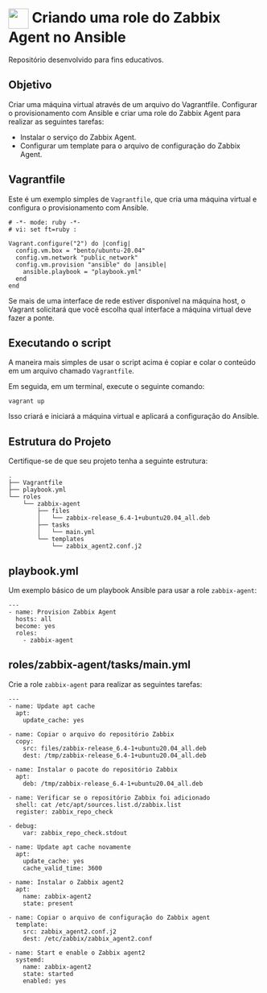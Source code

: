<h1>
    <a href="https://www.dio.me/">
     <img align="center" width="40px" src="https://www.ansible.com/images/project-logos/ansible-core.svg"></a>
    <span> Criando uma role do Zabbix Agent no Ansible</span>
</h1>

Repositório desenvolvido para fins educativos.

## Objetivo

Criar uma máquina virtual através de um arquivo do Vagrantfile. Configurar o provisionamento com Ansible e criar uma role do Zabbix Agent para realizar as seguintes tarefas:

- Instalar o serviço do Zabbix Agent.
- Configurar um template para o arquivo de configuração do Zabbix Agent.

## Vagrantfile

Este é um exemplo simples de `Vagrantfile`, que cria uma máquina virtual e configura o provisionamento com Ansible.

```
# -*- mode: ruby -*-
# vi: set ft=ruby :

Vagrant.configure("2") do |config|
  config.vm.box = "bento/ubuntu-20.04"
  config.vm.network "public_network"
  config.vm.provision "ansible" do |ansible|
    ansible.playbook = "playbook.yml"
  end
end
```

Se mais de uma interface de rede estiver disponível na máquina host, o Vagrant solicitará que você escolha qual interface a máquina virtual deve fazer a ponte.

## Executando o script

A maneira mais simples de usar o script acima é copiar e colar o conteúdo em um arquivo chamado `Vagrantfile`.

Em seguida, em um terminal, execute o seguinte comando:

```
vagrant up
```

Isso criará e iniciará a máquina virtual e aplicará a configuração do Ansible.

## Estrutura do Projeto

Certifique-se de que seu projeto tenha a seguinte estrutura:

```
.
├── Vagrantfile
├── playbook.yml
└── roles
    └── zabbix-agent
        ├── files
        │   └── zabbix-release_6.4-1+ubuntu20.04_all.deb
        ├── tasks
        │   └── main.yml
        └── templates
            └── zabbix_agent2.conf.j2
```

## playbook.yml

Um exemplo básico de um playbook Ansible para usar a role `zabbix-agent`:

```
---
- name: Provision Zabbix Agent
  hosts: all
  become: yes
  roles:
    - zabbix-agent
```

## roles/zabbix-agent/tasks/main.yml

Crie a role `zabbix-agent` para realizar as seguintes tarefas:

```
---
- name: Update apt cache
  apt:
    update_cache: yes

- name: Copiar o arquivo do repositório Zabbix
  copy:
    src: files/zabbix-release_6.4-1+ubuntu20.04_all.deb
    dest: /tmp/zabbix-release_6.4-1+ubuntu20.04_all.deb

- name: Instalar o pacote do repositório Zabbix
  apt:
    deb: /tmp/zabbix-release_6.4-1+ubuntu20.04_all.deb

- name: Verificar se o repositório Zabbix foi adicionado
  shell: cat /etc/apt/sources.list.d/zabbix.list
  register: zabbix_repo_check

- debug:
    var: zabbix_repo_check.stdout

- name: Update apt cache novamente
  apt:
    update_cache: yes
    cache_valid_time: 3600

- name: Instalar o Zabbix agent2
  apt:
    name: zabbix-agent2
    state: present

- name: Copiar o arquivo de configuração do Zabbix agent
  template:
    src: zabbix_agent2.conf.j2
    dest: /etc/zabbix/zabbix_agent2.conf

- name: Start e enable o Zabbix agent2
  systemd:
    name: zabbix-agent2
    state: started
    enabled: yes
```